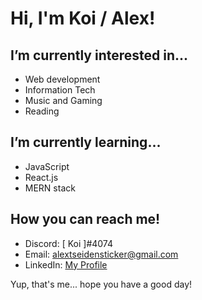 # Hi, I'm Koi / Alex!

## I’m currently interested in...
- Web development
- Information Tech
- Music and Gaming
- Reading

## I’m currently learning...
- JavaScript
- React.js
- MERN stack

## How you can reach me!
- Discord: [ Koi ]#4074
- Email: alextseidensticker@gmail.com
- LinkedIn: [My Profile](https://www.linkedin.com/in/alex-koi-seidensticker/)

Yup, that's me... hope you have a good day!
